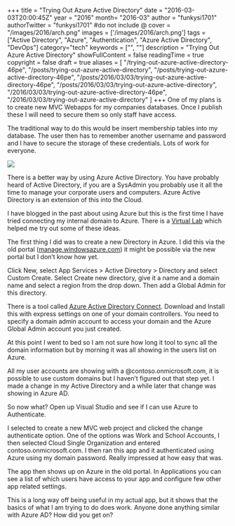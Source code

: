 +++
title = "Trying Out Azure Active Directory"
date = "2016-03-03T20:00:45Z"
year = "2016"
month= "2016-03"
author = "funkysi1701"
authorTwitter = "funkysi1701" #do not include @
cover = "/images/2016/arch.png"
images = ['/images/2016/arch.png']
tags = ["Active Directory", "Azure", "Authentication", "Azure Active Directory", "DevOps"]
category="tech"
keywords = ["", ""]
description =  "Trying Out Azure Active Directory"
showFullContent = false
readingTime = true
copyright = false
draft = true
aliases = [
    "/trying-out-azure-active-directory-46pe",
    "/posts/trying-out-azure-active-directory",
    "/posts/trying-out-azure-active-directory-46pe",
    "/posts/2016/03/03/trying-out-azure-active-directory-46pe",
    "/posts/2016/03/03/trying-out-azure-active-directory",
    "/2016/03/03/trying-out-azure-active-directory-46pe",
    "/2016/03/03/trying-out-azure-active-directory"
]
+++
One of my plans is to create new MVC Webapps for my companies databases. Once I publish these I will need to secure them so only staff have access.

The traditional way to do this would be insert membership tables into my database. The user then has to remember another username and password and I have to secure the storage of these credentials. Lots of work for everyone.

![](/images/2016/arch.png)

There is a better way by using Azure Active Directory. You have probably heard of Active Directory, if you are a SysAdmin you probably use it all the time to manage your corporate users and computers. Azure Active Directory is an extension of this into the Cloud.

I have blogged in the past about using Azure but this is the first time I have tried connecting my internal domain to Azure. There is a [Virtual Lab](https://vlabs.holsystems.com/vlabs/technet?eng=VLabs&auth=external&src=vlabs&altadd=true&labid=13535) which helped me try out some of these ideas.

The first thing I did was to create a new Directory in Azure. I did this via the old portal ([manage.windowsazure.com](https://manage.windowsazure.com/)) it might be possible via the new portal but I don’t know how yet.

Click New, select App Services > Active Directory > Directory and select Custom Create. Select Create new directory, give it a name and a domain name and select a region from the drop down. Then add a Global Admin for this directory.

There is a tool called [Azure Active Directory Connect](https://www.microsoft.com/en-us/download/details.aspx?id=47594). Download and Install this with express settings on one of your domain controllers. You need to specify a domain admin account to access your domain and the Azure Global Admin account you just created.

At this point I went to bed so I am not sure how long it tool to sync all the domain information but by morning it was all showing in the users list on Azure.

All my user accounts are showing with a @contoso.onmicrosoft.com, it is possible to use custom domains but I haven’t figured out that step yet. I made a change in my Active Directory and a while later that change was showing in Azure AD.

So now what? Open up Visual Studio and see if I can use Azure to Authenticate.

I selected to create a new MVC web project and clicked the change authenticate option. One of the options was Work and School Accounts, I then selected Cloud Single Organization and entered contoso.onmicrosoft.com. I then ran this app and it authenticated using Azure using my domain password. Really impressed at how easy that was.

The app then shows up on Azure in the old portal. In Applications you can see a list of which users have access to your app and configure few other app related settings.

This is a long way off being useful in my actual app, but it shows that the basics of what I am trying to do does work. Anyone done anything similar with Azure AD? How did you get on?
